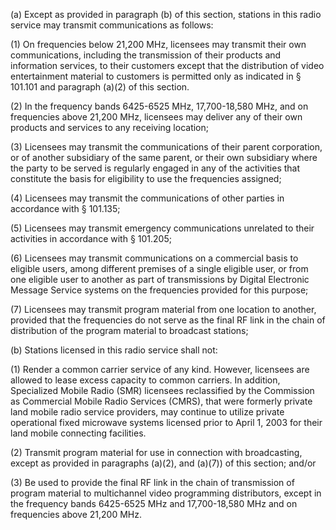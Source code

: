 (a) Except as provided in paragraph (b) of this section, stations in this radio service may transmit communications as follows:

(1) On frequencies below 21,200 MHz, licensees may transmit their own communications, including the transmission of their products and information services, to their customers except that the distribution of video entertainment material to customers is permitted only as indicated in § 101.101 and paragraph (a)(2) of this section.

(2) In the frequency bands 6425-6525 MHz, 17,700-18,580 MHz, and on frequencies above 21,200 MHz, licensees may deliver any of their own products and services to any receiving location;

(3) Licensees may transmit the communications of their parent corporation, or of another subsidiary of the same parent, or their own subsidiary where the party to be served is regularly engaged in any of the activities that constitute the basis for eligibility to use the frequencies assigned;

(4) Licensees may transmit the communications of other parties in accordance with § 101.135;

(5) Licensees may transmit emergency communications unrelated to their activities in accordance with § 101.205;

(6) Licensees may transmit communications on a commercial basis to eligible users, among different premises of a single eligible user, or from one eligible user to another as part of transmissions by Digital Electronic Message Service systems on the frequencies provided for this purpose;

(7) Licensees may transmit program material from one location to another, provided that the frequencies do not serve as the final RF link in the chain of distribution of the program material to broadcast stations;

(b) Stations licensed in this radio service shall not:

(1) Render a common carrier service of any kind. However, licensees are allowed to lease excess capacity to common carriers. In addition, Specialized Mobile Radio (SMR) licensees reclassified by the Commission as Commercial Mobile Radio Services (CMRS), that were formerly private land mobile radio service providers, may continue to utilize private operational fixed microwave systems licensed prior to April 1, 2003 for their land mobile connecting facilities.

(2) Transmit program material for use in connection with broadcasting, except as provided in paragraphs (a)(2), and (a)(7)) of this section; and/or

(3) Be used to provide the final RF link in the chain of transmission of program material to multichannel video programming distributors, except in the frequency bands 6425-6525 MHz and 17,700-18,580 MHz and on frequencies above 21,200 MHz.

